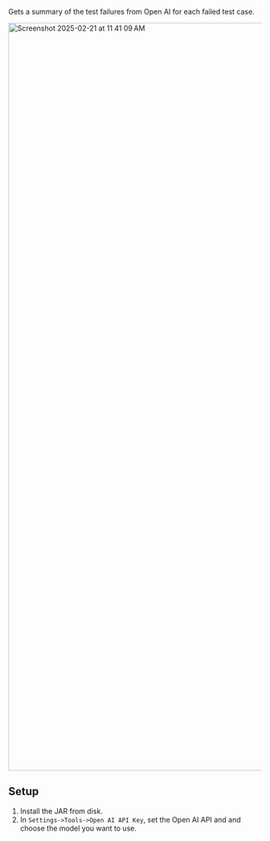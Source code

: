 Gets a summary of the test failures from Open AI for each failed test case.

<img width="1485" alt="Screenshot 2025-02-21 at 11 41 09 AM" src="https://github.com/user-attachments/assets/fe74243f-3d98-469e-bf5e-306ddf89f4f9" />


## Setup
1. Install the JAR from disk.
2. In `Settings->Tools->Open AI API Key`, set the Open AI API and and choose the model you want to use.
